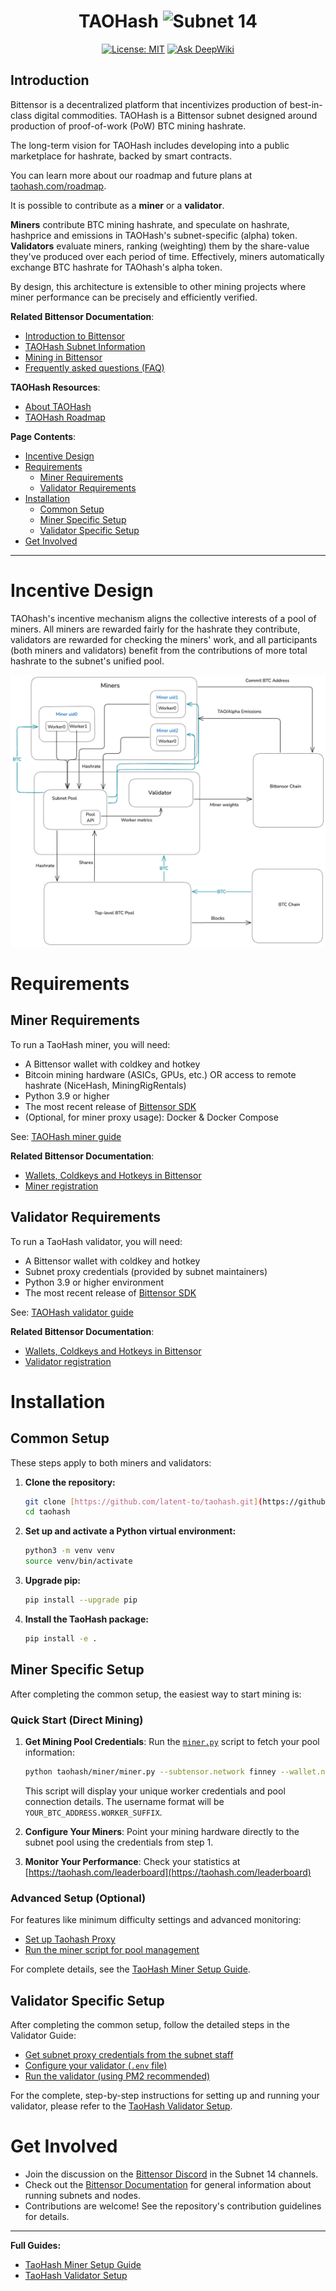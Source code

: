 <div align="center">

# **TAOHash** ![Subnet 14](https://img.shields.io/badge/Subnet-14_%CE%BE-blue)
[![License: MIT](https://img.shields.io/badge/License-MIT-yellow.svg)](https://opensource.org/licenses/MIT)
[![Ask DeepWiki](https://deepwiki.com/badge.svg)](https://deepwiki.com/latent-to/taohash)

</div>

## Introduction

Bittensor is a decentralized platform that incentivizes production of best-in-class digital commodities. TAOHash is a Bittensor subnet designed around production of proof-of-work (PoW) BTC mining hashrate.

The long-term vision for TAOHash includes developing into a public marketplace for hashrate, backed by smart contracts.

You can learn more about our roadmap and future plans at [taohash.com/roadmap](https://taohash.com/roadmap).

It is possible to contribute as a **miner** or a **validator**.

**Miners** contribute BTC mining hashrate, and speculate on hashrate, hashprice and emissions in TAOHash's subnet-specific (alpha) token. **Validators** evaluate miners, ranking (weighting) them by the share-value they've produced over each period of time. Effectively, miners automatically exchange BTC hashrate for TAOhash's alpha token.

By design, this architecture is extensible to other mining projects where miner performance can be precisely and efficiently verified.

**Related Bittensor Documentation**:

- [Introduction to Bittensor](https://docs.learnbittensor.org/learn/introduction)
- [TAOHash Subnet Information](https://learnbittensor.org/subnets/14)
- [Mining in Bittensor](https://docs-git-permissions-list-bittensor.vercel.app/miners/)
- [Frequently asked questions (FAQ)](https://docs-git-permissions-list-bittensor.vercel.app/questions-and-answers)

**TAOHash Resources**:
- [About TAOHash](https://taohash.com/about)
- [TAOHash Roadmap](https://taohash.com/roadmap)

**Page Contents**:
- [Incentive Design](#incentive-design)
- [Requirements](#requirements)
  - [Miner Requirements](#miner-requirements)
  - [Validator Requirements](#validator-requirements)
- [Installation](#installation)
  - [Common Setup](#common-setup)
  - [Miner Specific Setup](#miner-specific-setup)
  - [Validator Specific Setup](#validator-specific-setup)
- [Get Involved](#get-involved)
---

# Incentive Design

TAOhash's incentive mechanism aligns the collective interests of a pool of miners.  All miners are rewarded fairly for the hashrate they contribute, validators are rewarded for checking the miners' work, and all participants (both miners and validators) benefit from the contributions of more total hashrate to the subnet's unified pool.

![TAOHash Diagram](docs/images/incentive-design.png)

# Requirements

## Miner Requirements

To run a TaoHash miner, you will need:

- A Bittensor wallet with coldkey and hotkey
- Bitcoin mining hardware (ASICs, GPUs, etc.) OR access to remote hashrate (NiceHash, MiningRigRentals)
- Python 3.9 or higher
- The most recent release of [Bittensor SDK](https://pypi.org/project/bittensor/)
- (Optional, for miner proxy usage): Docker & Docker Compose

See: [TAOHash miner guide](/docs/running_miner.md)

**Related Bittensor Documentation**:

- [Wallets, Coldkeys and Hotkeys in Bittensor](https://docs.learnbittensor.org/getting-started/wallets)
- [Miner registration](./miners/index.md#miner-registration)

## Validator Requirements

To run a TaoHash validator, you will need:

- A Bittensor wallet with coldkey and hotkey
- Subnet proxy credentials (provided by subnet maintainers)
- Python 3.9 or higher environment
- The most recent release of [Bittensor SDK](https://pypi.org/project/bittensor/)

See: [TAOHash validator guide](/docs/running_validator.md)

**Related Bittensor Documentation**:
- [Wallets, Coldkeys and Hotkeys in Bittensor](https://docs.learnbittensor.org/getting-started/wallets)
- [Validator registration](./validators/index.md#validator-registration)

# Installation

## Common Setup
These steps apply to both miners and validators:

1.  **Clone the repository:**
    ```bash
    git clone [https://github.com/latent-to/taohash.git](https://github.com/latent-to/taohash.git)
    cd taohash
    ```

2.  **Set up and activate a Python virtual environment:**
    ```bash
    python3 -m venv venv
    source venv/bin/activate
    ```

3.  **Upgrade pip:**
    ```bash
    pip install --upgrade pip
    ```

4.  **Install the TaoHash package:**
    ```bash
    pip install -e .
    ```

## Miner Specific Setup
After completing the common setup, the easiest way to start mining is:

### Quick Start (Direct Mining)
1. **Get Mining Pool Credentials**: Run the [`miner.py`](taohash/miner/miner.py) script to fetch your pool information:
   ```bash
   python taohash/miner/miner.py --subtensor.network finney --wallet.name WALLET_NAME --wallet.hotkey WALLET_HOTKEY --btc_address YOUR_BTC_ADDRESS
   ```
   This script will display your unique worker credentials and pool connection details. The username format will be `YOUR_BTC_ADDRESS.WORKER_SUFFIX`.

2. **Configure Your Miners**: Point your mining hardware directly to the subnet pool using the credentials from step 1.

3. **Monitor Your Performance**: Check your statistics at [https://taohash.com/leaderboard](https://taohash.com/leaderboard)

### Advanced Setup (Optional)
For features like minimum difficulty settings and advanced monitoring:
* [Set up Taohash Proxy](docs/running_miner.md#optional-proxy-setup)
* [Run the miner script for pool management](docs/running_miner.md#legacy-miner-script)

For complete details, see the [TaoHash Miner Setup Guide](docs/running_miner.md).

## Validator Specific Setup
After completing the common setup, follow the detailed steps in the Validator Guide:

* [Get subnet proxy credentials from the subnet staff](docs/running_validator.md#1-get-subnet-proxy-credentials)
* [Configure your validator (`.env` file)](docs/running_validator.md#4-configuration)
* [Run the validator (using PM2 recommended)](docs/running_validator.md#5-running-the-validator)

For the complete, step-by-step instructions for setting up and running your validator, please refer to the [TaoHash Validator Setup](docs/running_validator.md).

# Get Involved

- Join the discussion on the [Bittensor Discord](https://discord.com/invite/bittensor) in the Subnet 14 channels.
- Check out the [Bittensor Documentation](https://docs.bittensor.com/) for general information about running subnets and nodes.
- Contributions are welcome! See the repository's contribution guidelines for details.

---
**Full Guides:**
- [TaoHash Miner Setup Guide](docs/running_miner.md)
- [TaoHash Validator Setup](docs/running_validator.md) 
